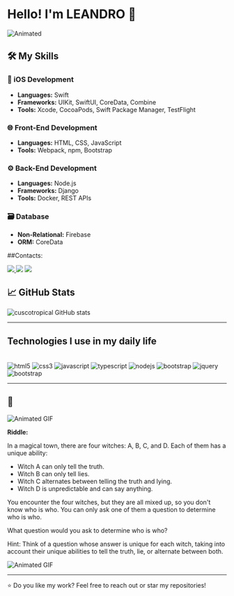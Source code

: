 # Hello! I'm LEANDRO 👋

![Animated](https://c.tenor.com/_QWf0eXAHCsAAAAd/tenor.gif)


## 🛠️ My Skills

### 📱 iOS Development
- **Languages:** Swift
- **Frameworks:** UIKit, SwiftUI, CoreData, Combine
- **Tools:** Xcode, CocoaPods, Swift Package Manager, TestFlight

### 🌐 Front-End Development
- **Languages:** HTML, CSS, JavaScript
- **Tools:** Webpack, npm, Bootstrap

### ⚙️ Back-End Development
- **Languages:** Node.js
- **Frameworks:** Django
- **Tools:** Docker, REST APIs

### 🗃️ Database
- **Non-Relational:** Firebase
- **ORM:** CoreData


##Contacts:
<div>
<a href="https://www.instagram.com/leandroalexandredev/" target="_blank"><img src="https://img.shields.io/badge/-Instagram-%23E4405F?style=for-the-badge&logo=instagram&logoColor=white">
</a>
<a href = "mailto:alexandreleandrodev@gmail.com"> <img src="https://img.shields.io/badge/-Gmail-%23333?style=for-the-badge&logo=gmail&logoColor=white" target="_blank"></a>
<a href="https://www.linkedin.com/in/leandro-r-alexandre/" target="_blank"><img src="https://img.shields.io/badge/-LinkedIn-%230077B5?style=for-the-badge&logo=linkedin&logoColor=white"  target="_blank"></a> 
</div>


## 📈 GitHub Stats
![cuscotropical GitHub stats](https://github-readme-stats.vercel.app/api?username=cuscotropical&show_icons=true&theme=dracula)

---

## Technologies I use in my daily life
 <div style="display: inline_block"><br/>
    <img align="center" alt="html5" src="https://img.shields.io/badge/HTML5-E34F26?style=for-the-badge&logo=html5&logoColor=white"/>
    <img align="center" alt="css3" src="https://img.shields.io/badge/CSS3-1572B6?style=for-the-badge&logo=css3&logoColor=white"/>
    <img align="center" alt="javascript" src="https://img.shields.io/badge/JavaScript-F7DF1E?style=for-the-badge&logo=javascript&logoColor=black"/>
    <img align="center" alt="typescript" src="https://img.shields.io/badge/TypeScript-007ACC?style=for-the-badge&logo=typescript&logoColor=white"/>
    <img align="center" alt="nodejs" src="https://img.shields.io/badge/Node.js-43853D?style=for-the-badge&logo=node.js&logoColor=white"/>
    <img align="center" alt="bootstrap" src="https://img.shields.io/badge/Bootstrap-563D7C?style=for-the-badge&logo=bootstrap&logoColor=white"/>         
    <img align="center" alt="jquery" src="https://img.shields.io/badge/jQuery-0769AD?style=for-the-badge&logo=jquery&logoColor=white"/>           
    <img align="center" alt="bootstrap" src="https://img.shields.io/badge/Swift-FA7343?style=for-the-badge&logo=swift&logoColor=white"/>
 </div>

---

## 🎉
![Animated GIF](https://c.tenor.com/6KI1N4jTrhMAAAAC/tenor.gif)

**Riddle:**

In a magical town, there are four witches: A, B, C, and D. Each of them has a unique ability:
- Witch A can only tell the truth.
- Witch B can only tell lies.
- Witch C alternates between telling the truth and lying.
- Witch D is unpredictable and can say anything.

You encounter the four witches, but they are all mixed up, so you don't know who is who. You can only ask one of them a question to determine who is who.

What question would you ask to determine who is who?

Hint: Think of a question whose answer is unique for each witch, taking into account their unique abilities to tell the truth, lie, or alternate between both.


![Animated GIF](https://c.tenor.com/Gp_ZmBrVMqsAAAAC/tenor.gif)

---

⭐️ Do you like my work? Feel free to reach out or star my repositories!
